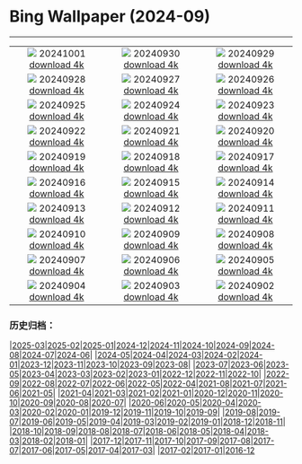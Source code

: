 # Bing Wallpaper (2024-09)
**************
| | | |
|:-:|:-:|:-:|
| ![](https://www.bing.com/th?id=OHR.HalfDomeYosemite_DE-DE5765529355_1920x1080.jpg) 20241001 [download 4k](https://www.bing.com/th?id=OHR.HalfDomeYosemite_DE-DE5765529355_UHD.jpg) | ![](https://www.bing.com/th?id=OHR.WalrusNorway_DE-DE5538217072_1920x1080.jpg) 20240930 [download 4k](https://www.bing.com/th?id=OHR.WalrusNorway_DE-DE5538217072_UHD.jpg) | ![](https://www.bing.com/th?id=OHR.ConnecticutBridge_DE-DE5467033007_1920x1080.jpg) 20240929 [download 4k](https://www.bing.com/th?id=OHR.ConnecticutBridge_DE-DE5467033007_UHD.jpg) |
| ![](https://www.bing.com/th?id=OHR.FloridaSeashore_DE-DE5371597914_1920x1080.jpg) 20240928 [download 4k](https://www.bing.com/th?id=OHR.FloridaSeashore_DE-DE5371597914_UHD.jpg) | ![](https://www.bing.com/th?id=OHR.VeniceAerial_DE-DE9588219063_1920x1080.jpg) 20240927 [download 4k](https://www.bing.com/th?id=OHR.VeniceAerial_DE-DE9588219063_UHD.jpg) | ![](https://www.bing.com/th?id=OHR.TajMahalReflection_DE-DE5120779662_1920x1080.jpg) 20240926 [download 4k](https://www.bing.com/th?id=OHR.TajMahalReflection_DE-DE5120779662_UHD.jpg) |
| ![](https://www.bing.com/th?id=OHR.GiantSequoias_DE-DE0297473056_1920x1080.jpg) 20240925 [download 4k](https://www.bing.com/th?id=OHR.GiantSequoias_DE-DE0297473056_UHD.jpg) | ![](https://www.bing.com/th?id=OHR.SkaftafellWaterfall_DE-DE5014328523_1920x1080.jpg) 20240924 [download 4k](https://www.bing.com/th?id=OHR.SkaftafellWaterfall_DE-DE5014328523_UHD.jpg) | ![](https://www.bing.com/th?id=OHR.IcebergOtter_DE-DE4856944180_1920x1080.jpg) 20240923 [download 4k](https://www.bing.com/th?id=OHR.IcebergOtter_DE-DE4856944180_UHD.jpg) |
| ![](https://www.bing.com/th?id=OHR.AutumnCumbria_DE-DE9036257746_1920x1080.jpg) 20240922 [download 4k](https://www.bing.com/th?id=OHR.AutumnCumbria_DE-DE9036257746_UHD.jpg) | ![](https://www.bing.com/th?id=OHR.SpatenBeerTent_DE-DE4425745255_1920x1080.jpg) 20240921 [download 4k](https://www.bing.com/th?id=OHR.SpatenBeerTent_DE-DE4425745255_UHD.jpg) | ![](https://www.bing.com/th?id=OHR.OcracokeLight_DE-DE4329523097_1920x1080.jpg) 20240920 [download 4k](https://www.bing.com/th?id=OHR.OcracokeLight_DE-DE4329523097_UHD.jpg) |
| ![](https://www.bing.com/th?id=OHR.PiratePlayground_DE-DE1271475836_1920x1080.jpg) 20240919 [download 4k](https://www.bing.com/th?id=OHR.PiratePlayground_DE-DE1271475836_UHD.jpg) | ![](https://www.bing.com/th?id=OHR.GujoHachiman_DE-DE4199645559_1920x1080.jpg) 20240918 [download 4k](https://www.bing.com/th?id=OHR.GujoHachiman_DE-DE4199645559_UHD.jpg) | ![](https://www.bing.com/th?id=OHR.MidAutumnSingapore_DE-DE3783759874_1920x1080.jpg) 20240917 [download 4k](https://www.bing.com/th?id=OHR.MidAutumnSingapore_DE-DE3783759874_UHD.jpg) |
| ![](https://www.bing.com/th?id=OHR.SunriseWallabies_DE-DE3495794966_1920x1080.jpg) 20240916 [download 4k](https://www.bing.com/th?id=OHR.SunriseWallabies_DE-DE3495794966_UHD.jpg) | ![](https://www.bing.com/th?id=OHR.CalabriaPeperoncino_DE-DE2438358101_1920x1080.jpg) 20240915 [download 4k](https://www.bing.com/th?id=OHR.CalabriaPeperoncino_DE-DE2438358101_UHD.jpg) | ![](https://www.bing.com/th?id=OHR.RapaNuiSunrise_DE-DE1697921573_1920x1080.jpg) 20240914 [download 4k](https://www.bing.com/th?id=OHR.RapaNuiSunrise_DE-DE1697921573_UHD.jpg) |
| ![](https://www.bing.com/th?id=OHR.SanssouciPalace_DE-DE1364639804_1920x1080.jpg) 20240913 [download 4k](https://www.bing.com/th?id=OHR.SanssouciPalace_DE-DE1364639804_UHD.jpg) | ![](https://www.bing.com/th?id=OHR.DolphinReunion_DE-DE0331198216_1920x1080.jpg) 20240912 [download 4k](https://www.bing.com/th?id=OHR.DolphinReunion_DE-DE0331198216_UHD.jpg) | ![](https://www.bing.com/th?id=OHR.EltzCastle_DE-DE9717708394_1920x1080.jpg) 20240911 [download 4k](https://www.bing.com/th?id=OHR.EltzCastle_DE-DE9717708394_UHD.jpg) |
| ![](https://www.bing.com/th?id=OHR.BridgeLisbon_DE-DE9301189449_1920x1080.jpg) 20240910 [download 4k](https://www.bing.com/th?id=OHR.BridgeLisbon_DE-DE9301189449_UHD.jpg) | ![](https://www.bing.com/th?id=OHR.IguazuRainbow_DE-DE8361660628_1920x1080.jpg) 20240909 [download 4k](https://www.bing.com/th?id=OHR.IguazuRainbow_DE-DE8361660628_UHD.jpg) | ![](https://www.bing.com/th?id=OHR.StockholmLibrary_DE-DE3864288273_1920x1080.jpg) 20240908 [download 4k](https://www.bing.com/th?id=OHR.StockholmLibrary_DE-DE3864288273_UHD.jpg) |
| ![](https://www.bing.com/th?id=OHR.SantaCruzHummer_DE-DE2867503109_1920x1080.jpg) 20240907 [download 4k](https://www.bing.com/th?id=OHR.SantaCruzHummer_DE-DE2867503109_UHD.jpg) | ![](https://www.bing.com/th?id=OHR.GlenariffPark_DE-DE2551024301_1920x1080.jpg) 20240906 [download 4k](https://www.bing.com/th?id=OHR.GlenariffPark_DE-DE2551024301_UHD.jpg) | ![](https://www.bing.com/th?id=OHR.TIFF2024_DE-DE1559469948_1920x1080.jpg) 20240905 [download 4k](https://www.bing.com/th?id=OHR.TIFF2024_DE-DE1559469948_UHD.jpg) |
| ![](https://www.bing.com/th?id=OHR.DuskyOwls_DE-DE1251666767_1920x1080.jpg) 20240904 [download 4k](https://www.bing.com/th?id=OHR.DuskyOwls_DE-DE1251666767_UHD.jpg) | ![](https://www.bing.com/th?id=OHR.AlpineLakes_DE-DE0921479512_1920x1080.jpg) 20240903 [download 4k](https://www.bing.com/th?id=OHR.AlpineLakes_DE-DE0921479512_UHD.jpg) | ![](https://www.bing.com/th?id=OHR.BuracodasAraras_DE-DE8804802285_1920x1080.jpg) 20240902 [download 4k](https://www.bing.com/th?id=OHR.BuracodasAraras_DE-DE8804802285_UHD.jpg) |

### 历史归档：

|[2025-03](/../2025-03/2025-03.md)|[2025-02](/../2025-02/2025-02.md)|[2025-01](/../2025-01/2025-01.md)|[2024-12](/../2024-12/2024-12.md)|[2024-11](/../2024-11/2024-11.md)|[2024-10](/../2024-10/2024-10.md)|[2024-09](/2024-09.md)|[2024-08](/../2024-08/2024-08.md)|[2024-07](/../2024-07/2024-07.md)|[2024-06](/../2024-06/2024-06.md)|
|[2024-05](/../2024-05/2024-05.md)|[2024-04](/../2024-04/2024-04.md)|[2024-03](/../2024-03/2024-03.md)|[2024-02](/../2024-02/2024-02.md)|[2024-01](/../2024-01/2024-01.md)|[2023-12](/../2023-12/2023-12.md)|[2023-11](/../2023-11/2023-11.md)|[2023-10](/../2023-10/2023-10.md)|[2023-09](/../2023-09/2023-09.md)|[2023-08](/../2023-08/2023-08.md)|
|[2023-07](/../2023-07/2023-07.md)|[2023-06](/../2023-06/2023-06.md)|[2023-05](/../2023-05/2023-05.md)|[2023-04](/../2023-04/2023-04.md)|[2023-03](/../2023-03/2023-03.md)|[2023-02](/../2023-02/2023-02.md)|[2023-01](/../2023-01/2023-01.md)|[2022-12](/../2022-12/2022-12.md)|[2022-11](/../2022-11/2022-11.md)|[2022-10](/../2022-10/2022-10.md)|
|[2022-09](/../2022-09/2022-09.md)|[2022-08](/../2022-08/2022-08.md)|[2022-07](/../2022-07/2022-07.md)|[2022-06](/../2022-06/2022-06.md)|[2022-05](/../2022-05/2022-05.md)|[2022-04](/../2022-04/2022-04.md)|[2021-08](/../2021-08/2021-08.md)|[2021-07](/../2021-07/2021-07.md)|[2021-06](/../2021-06/2021-06.md)|[2021-05](/../2021-05/2021-05.md)|
|[2021-04](/../2021-04/2021-04.md)|[2021-03](/../2021-03/2021-03.md)|[2021-02](/../2021-02/2021-02.md)|[2021-01](/../2021-01/2021-01.md)|[2020-12](/../2020-12/2020-12.md)|[2020-11](/../2020-11/2020-11.md)|[2020-10](/../2020-10/2020-10.md)|[2020-09](/../2020-09/2020-09.md)|[2020-08](/../2020-08/2020-08.md)|[2020-07](/../2020-07/2020-07.md)|
|[2020-06](/../2020-06/2020-06.md)|[2020-05](/../2020-05/2020-05.md)|[2020-04](/../2020-04/2020-04.md)|[2020-03](/../2020-03/2020-03.md)|[2020-02](/../2020-02/2020-02.md)|[2020-01](/../2020-01/2020-01.md)|[2019-12](/../2019-12/2019-12.md)|[2019-11](/../2019-11/2019-11.md)|[2019-10](/../2019-10/2019-10.md)|[2019-09](/../2019-09/2019-09.md)|
|[2019-08](/../2019-08/2019-08.md)|[2019-07](/../2019-07/2019-07.md)|[2019-06](/../2019-06/2019-06.md)|[2019-05](/../2019-05/2019-05.md)|[2019-04](/../2019-04/2019-04.md)|[2019-03](/../2019-03/2019-03.md)|[2019-02](/../2019-02/2019-02.md)|[2019-01](/../2019-01/2019-01.md)|[2018-12](/../2018-12/2018-12.md)|[2018-11](/../2018-11/2018-11.md)|
|[2018-10](/../2018-10/2018-10.md)|[2018-09](/../2018-09/2018-09.md)|[2018-08](/../2018-08/2018-08.md)|[2018-07](/../2018-07/2018-07.md)|[2018-06](/../2018-06/2018-06.md)|[2018-05](/../2018-05/2018-05.md)|[2018-04](/../2018-04/2018-04.md)|[2018-03](/../2018-03/2018-03.md)|[2018-02](/../2018-02/2018-02.md)|[2018-01](/../2018-01/2018-01.md)|
|[2017-12](/../2017-12/2017-12.md)|[2017-11](/../2017-11/2017-11.md)|[2017-10](/../2017-10/2017-10.md)|[2017-09](/../2017-09/2017-09.md)|[2017-08](/../2017-08/2017-08.md)|[2017-07](/../2017-07/2017-07.md)|[2017-06](/../2017-06/2017-06.md)|[2017-05](/../2017-05/2017-05.md)|[2017-04](/../2017-04/2017-04.md)|[2017-03](/../2017-03/2017-03.md)|
|[2017-02](/../2017-02/2017-02.md)|[2017-01](/../2017-01/2017-01.md)|[2016-12](/../2016-12/2016-12.md)